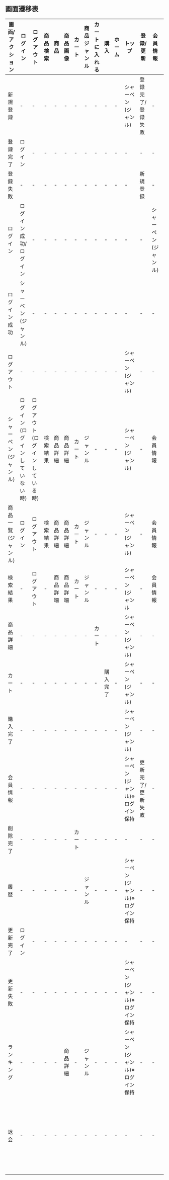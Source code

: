 ## 画面遷移表

|画面/アクション|ログイン|ログアウト|商品検索|商品|商品画像|カート|商品ジャンル|カートに入れる|購入|ホーム|トップ|登録/更新|会員情報|削除|履歴|ランキング|退会|
|--------------|-------|---------|-------|----|--------|-----|-------|-------------|---|------|-----|--------|--------|--|----|--|---------|
|新規登録|-|-|-|-|-|-|-|-|-|-|シャーペン(ジャンル)|登録完了/登録失敗|-|-|-|-|-|
|登録完了|ログイン|-|-|-|-|-|-|-|-|-|-|-|-|-|-|-|-|
|登録失敗|-|-|-|-|-|-|-|-|-|-|-|新規登録|-|-|-|-|-|
|ログイン|ログイン成功/ログイン|-|-|-|-|-|-|-|-|-|-|-|シャーペン(ジャンル)|-|-|-|-|-|-|
|ログイン成功|シャーペン(ジャンル)|-|-|-|-|-|-|-|-|-|-|-|-|-|-|-|-|-|
|ログアウト|-|-|-|-|-|-|-|-|-|-|シャーペン(ジャンル)|-|-|-|-|-|-|
|シャーペン(ジャンル)|ログイン(ログインしていない時)|ログアウト(ログインしている時)|検索結果|商品詳細|商品詳細|カート|ジャンル|-|-|-|シャーペン(ジャンル)|-|会員情報|-|履歴|ランキング|-|
|商品一覧(ジャンル)|ログイン|ログアウト|検索結果|商品詳細|商品詳細|カート|ジャンル|-|-|-|シャーペン(ジャンル)|-|会員情報|-|履歴|ランキング|-|
|検索結果|-|ログアウト|-|商品詳細|商品詳細|カート|ジャンル|-|-|-|シャーペン(ジャンル|-|会員情報|-|履歴|ランキング|-|
|商品詳細|-|-|-|-|-|-|-|カート|-|-|シャーペン(ジャンル)|-|-|-|-|-|-|
|カート|-|-|-|-|-|-|-|-|購入完了|-|シャーペン(ジャンル)|-|-|削除完了|-|-|-|
|購入完了|-|-|-|-|-|-|-|-|-|-|シャーペン(ジャンル)|-|-|-|-|-|-|
|会員情報|-|-|-|-|-|-|-|-|-|-|シャーペン(ジャンル)※ログイン保持|更新完了/更新失敗|-|-|-|-|退会|
|削除完了|-|-|-|-|-|カート|-|-|-|-|-|-|-|-|-|-|-|
|履歴|-|-|-|-|-|-|ジャンル|-|-|-|シャーペン(ジャンル)※ログイン保持|-|-|-|-|-|-|
|更新完了|ログイン|-|-|-|-|-|-|-|-|-|-|-|-|-|-|-|-|
|更新失敗|-|-|-|-|-|-|-|-|-|-|シャーペン(ジャンル)※ログイン保持|-|-|-|-|-|-|
|ランキング|-|-|-|-|商品詳細|-|ジャンル|-|-|-|シャーペン(ジャンル)※ログイン保持|-|-|-|-|-|-|
|退会|-|-|-|-|-|-|-|-|-|-|-|-|-|-|-|-|シャーペン(ジャンル)※ログアウト状態|

